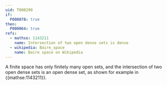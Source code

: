 ```yaml
---
uid: T000290
if:
  P000078: true
then:
  P000064: true
refs:
  - mathse: 1143211
    name: Intersection of two open dense sets is dense
  - wikipedia: Baire_space
    name: Baire space on Wikipedia
---
```


A finite space has only finitely many open sets, and the intersection of two open dense sets is an open dense set, as shown for example in {{mathse:1143211}}.
